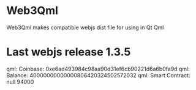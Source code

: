 # Web3Qml
Web3Qml makes compatible webjs dist file for using in Qt Qml

# Last webjs release 1.3.5
qml: Coinbase: 0xe6ad493984c98aa90d31ef6cb90221d6a6b0fa9d
qml: Balance: 40000000000000806420324502572032
qml: Smart Contract: null 94000
